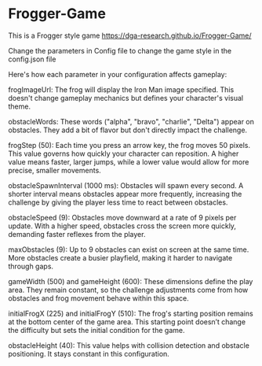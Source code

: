 # Frogger-Game
This is a Frogger style game  https://dga-research.github.io/Frogger-Game/

Change the parameters in Config file to change the game style
in the config.json  file

Here's how each parameter in your configuration affects gameplay:

frogImageUrl:
The frog will display the Iron Man image specified. This doesn't change gameplay mechanics but defines your character's visual theme.

obstacleWords:
These words ("alpha", "bravo", "charlie", "Delta") appear on obstacles. They add a bit of flavor but don't directly impact the challenge.

frogStep (50):
Each time you press an arrow key, the frog moves 50 pixels. This value governs how quickly your character can reposition. A higher value means faster, larger jumps, while a lower value would allow for more precise, smaller movements.

obstacleSpawnInterval (1000 ms):
Obstacles will spawn every second. A shorter interval means obstacles appear more frequently, increasing the challenge by giving the player less time to react between obstacles.

obstacleSpeed (9):
Obstacles move downward at a rate of 9 pixels per update. With a higher speed, obstacles cross the screen more quickly, demanding faster reflexes from the player.

maxObstacles (9):
Up to 9 obstacles can exist on screen at the same time. More obstacles create a busier playfield, making it harder to navigate through gaps.

gameWidth (500) and gameHeight (600):
These dimensions define the play area. They remain constant, so the challenge adjustments come from how obstacles and frog movement behave within this space.

initialFrogX (225) and initialFrogY (510):
The frog's starting position remains at the bottom center of the game area. This starting point doesn’t change the difficulty but sets the initial condition for the game.

obstacleHeight (40):
This value helps with collision detection and obstacle positioning. It stays constant in this configuration.
